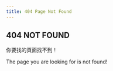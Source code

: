 ```yaml
---
title: 404 Page Not Found
---
```


## 404 NOT FOUND

你要找的頁面找不到！

The page you are looking for is not found!


